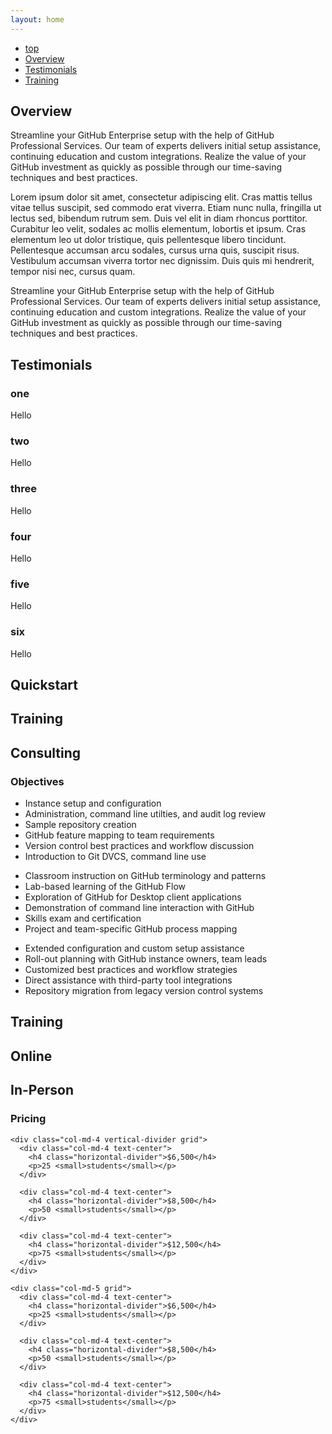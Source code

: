 ```yaml
---
layout: home
---
```


<div id="sub-nav" class="sub-nav" data-spy="affix" data-offset-top="400">
  <ul class="nav filter-list text-center">
    <li><a href="#top" class="active filter-item hidden">top</a></li>
    <li><a href="#overview" class="filter-item">Overview</a></li>
    <li><a href="#testimonials" class="filter-item">Testimonials</a></li>
    <li><a href="#training" class="filter-item">Training</a></li>
  </ul>
</div>


<div class="container">
  <h2 id="overview">Overview</h2>
  <p>Streamline your GitHub Enterprise setup with the help of GitHub Professional Services. Our team of experts delivers initial setup assistance, continuing education and custom integrations. Realize the value of your GitHub investment as quickly as possible through our time-saving techniques and best practices.</p>

  <p>Lorem ipsum dolor sit amet, consectetur adipiscing elit. Cras mattis tellus vitae tellus suscipit, sed commodo erat viverra. Etiam nunc nulla, fringilla ut lectus sed, bibendum rutrum sem. Duis vel elit in diam rhoncus porttitor. Curabitur leo velit, sodales ac mollis elementum, lobortis et ipsum. Cras elementum leo ut dolor tristique, quis pellentesque libero tincidunt. Pellentesque accumsan arcu sodales, cursus urna quis, suscipit risus. Vestibulum accumsan viverra tortor nec dignissim. Duis quis mi hendrerit, tempor nisi nec, cursus quam.</p>
</div>

<div class="row container-dim">
  <div class="container">
    <div class="col-md-1"></div>
    <div class="col-md-10">
      <p>Streamline your GitHub Enterprise setup with the help of GitHub Professional Services. Our team of experts delivers initial setup assistance, continuing education and custom integrations. Realize the value of your GitHub investment as quickly as possible through our time-saving techniques and best practices.</p>
    </div>
    <div class="col-md-1"></div>
  </div>
</div>

<div class="container">
  <h2 id="testimonials">Testimonials</h2>

  <div class="row back-and-forth">
    <!-- <div class="col-md-6"> -->
      <h3>one</h3>
      <p>Hello</p>
    <!-- </div> -->
  </div>

  <div class="row back-and-forth">
    <!-- <div class="col-md-6"> -->
      <h3>two</h3>
      <p>Hello</p>
    <!-- </div> -->
  </div>

  <div class="row back-and-forth">
    <!-- <div class="col-md-6"> -->
      <h3>three</h3>
      <p>Hello</p>
    <!-- </div> -->
  </div>

  <div class="row back-and-forth">
    <!-- <div class="col-md-6"> -->
      <h3>four</h3>
      <p>Hello</p>
    <!-- </div> -->
  </div>

  <div class="row back-and-forth">
    <!-- <div class="col-md-6"> -->
      <h3>five</h3>
      <p>Hello</p>
    <!-- </div> -->
  </div>

  <div class="row back-and-forth">
    <!-- <div class="col-md-6"> -->
      <h3>six</h3>
      <p>Hello</p>
    <!-- </div> -->
  </div>

</div>


<div class="container proserv">


  <div class="row">
    <div class="col-md-3"></div>
    <div class="col-md-3"><h2>Quickstart</h2></div>
    <div class="col-md-3"><h2>Training</h2></div>
    <div class="col-md-3"><h2>Consulting</h2></div>
  </div>

  <div class="row horizontal-divider">
    <div class="col-md-3">
      <h3>Objectives</h3>
    </div>
    <div class="col-md-3">
      <ul>
        <li>Instance setup and configuration</li>
        <li>Administration, command line utilties, and audit log review</li>
        <li>Sample repository creation</li>
        <li>GitHub feature mapping to team requirements</li>
        <li>Version control best practices and workflow discussion</li>
        <li>Introduction to Git DVCS, command line use</li>
      </ul>
    </div>
    <div class="col-md-3">
      <ul>
        <li>Classroom instruction on GitHub terminology and patterns</li>
        <li>Lab-based learning of the GitHub Flow</li>
        <li>Exploration of GitHub for Desktop client applications</li>
        <li>Demonstration of command line interaction with GitHub</li>
        <li>Skills exam and certification</li>
        <li>Project and team-specific GitHub process mapping</li>
      </ul>
    </div>
    <div class="col-md-3">
      <ul>
        <li>Extended configuration and custom setup assistance</li>
        <li>Roll-out planning with GitHub instance owners, team leads</li>
        <li>Customized best practices and workflow strategies</li>
        <li>Direct assistance with third-party tool integrations</li>
        <li>Repository migration from legacy version control systems</li>
      </ul>
    </div>
  </div>
</div>


<div class="container training">
  <h2 id="training">Training</h2>

  <div class="row">
    <div class="col-md-3"></div>
    <div class="col-md-4"><h2>Online</h2></div>
    <div class="col-md-5"><h2>In-Person</h2></div>
  </div>

  <div class="row">
    <div class="col-md-3">
      <h3>Pricing</h3>
    </div>

    <div class="col-md-4 vertical-divider grid">
      <div class="col-md-4 text-center">
        <h4 class="horizontal-divider">$6,500</h4>
        <p>25 <small>students</small></p>
      </div>

      <div class="col-md-4 text-center">
        <h4 class="horizontal-divider">$8,500</h4>
        <p>50 <small>students</small></p>
      </div>

      <div class="col-md-4 text-center">
        <h4 class="horizontal-divider">$12,500</h4>
        <p>75 <small>students</small></p>
      </div>
    </div>

    <div class="col-md-5 grid">
      <div class="col-md-4 text-center">
        <h4 class="horizontal-divider">$6,500</h4>
        <p>25 <small>students</small></p>
      </div>

      <div class="col-md-4 text-center">
        <h4 class="horizontal-divider">$8,500</h4>
        <p>50 <small>students</small></p>
      </div>

      <div class="col-md-4 text-center">
        <h4 class="horizontal-divider">$12,500</h4>
        <p>75 <small>students</small></p>
      </div>
    </div>
  </div>
</div>
